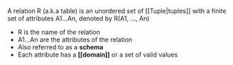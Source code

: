 A relation R (a.k.a table) is an unordered set of [[Tuple|tuples]] with a finite set of attributes A1...An, denoted by R(A1, ..., An)

- R is the name of the relation
- A1...An are the attributes of the relation
- Also referred to as a **schema**
- Each attribute has a **[[domain]]** or a set of valid values
